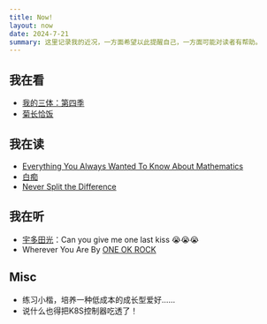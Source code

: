 ```yaml
---
title: Now!
layout: now
date: 2024-7-21
summary: 这里记录我的近况，一方面希望以此提醒自己，一方面可能对读者有帮助。
---
```



## 我在看

- [我的三体：第四季](https://www.bilibili.com/bangumi/media/md21083515)
- [菊长恰饭](https://space.bilibili.com/8090155?spm_id_from=333.337.0.0)

## 我在读

- [Everything You Always Wanted To Know About Mathematics](https://www.math.cmu.edu/~jmackey/151_128/bws_book.pdf)
- [白痴](https://book.douban.com/subject/25887933/)
- [Never Split the Difference](https://book.douban.com/subject/26702646/)

## 我在听

- [宇多田光](https://www.utadahikaru.jp)：Can you give me one last kiss 😭😭😭
- Wherever You Are By [ONE OK ROCK](https://www.oneokrock.com/en/)

## Misc

- 练习小楷，培养一种低成本的成长型爱好……
- 说什么也得把K8S控制器吃透了！

